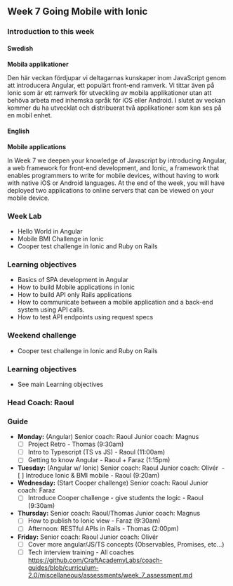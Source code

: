 ## Week 7 Going Mobile with Ionic
### Introduction to this week

#### Swedish
**Mobila applikationer**

Den här veckan fördjupar vi deltagarnas kunskaper inom JavaScript genom att introducera Angular, ett populärt front-end ramverk. Vi tittar även på Ionic som är ett ramverk för utveckling av mobila applikationer utan att behöva arbeta med inhemska språk för iOS eller Android. I slutet av veckan kommer du ha utvecklat och distribuerat två applikationer som kan ses på en mobil enhet.

#### English
**Mobile applications**

In Week 7 we deepen your knowledge of Javascript by introducing Angular, a web framework for front-end development, and Ionic, a framework that enables programmers to write for mobile devices, without having to work with native iOS or Android languages. At the end of the week, you will have deployed two applications to online servers that can be viewed on your mobile device.

### Week Lab
* Hello World in Angular
* Mobile BMI Challenge in Ionic
* Cooper test challenge in Ionic and Ruby on Rails

### Learning objectives
* Basics of SPA development in Angular
* How to build Mobile applications in Ionic
* How to build API only Rails applications
* How to communicate between a mobile application and a back-end system using API calls.
* How to test API endpoints using request specs


### Weekend challenge
* Cooper test challenge in Ionic and Ruby on Rails

### Learning objectives
* See main Learning objectives

### Head Coach: Raoul

### Guide
- **Monday:** (Angular)
Senior coach: Raoul
Junior coach: Magnus
  - [ ] Project Retro - Thomas (9:30am)
  - [ ] Intro to Typescript (TS vs JS) - Raoul (11:00am)
  - [ ] Getting to know Angular - Raoul + Faraz (1:15pm)
- **Tuesday:** (Angular w/ Ionic)
Senior coach: Raoul
Junior coach: Olivér
  - [ ] Introduce Ionic & BMI mobile - Raoul (9:20am)
- **Wednesday:** (Start Cooper challenge)
Senior coach: Raoul
Junior coach: Faraz
  - [ ] Introduce Cooper challenge - give students the logic - Raoul (9:30am)
- **Thursday:**
Senior coach: Raoul/Thomas
Junior coach: Magnus
  - [ ] How to publish to Ionic view - Faraz (9:30am)
  - [ ] Afternoon: RESTful APIs in Rails - Thomas (2:00pm)
- **Friday:**
Senior coach: Raoul
Junior coach: Olivér
  - [ ] Cover more angular/JS/TS concepts (Observables, Promises, etc...)
  - [ ] Tech interview training - All coaches https://github.com/CraftAcademyLabs/coach-guides/blob/curriculum-2.0/miscellaneous/assessments/week_7_assessment.md
